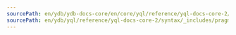 ```yaml
---
sourcePath: en/ydb/ydb-docs-core/en/core/yql/reference/yql-docs-core-2/syntax/_includes/pragma/ydb.md
sourcePath: en/ydb/yql/reference/yql-docs-core-2/syntax/_includes/pragma/ydb.md
---
```


